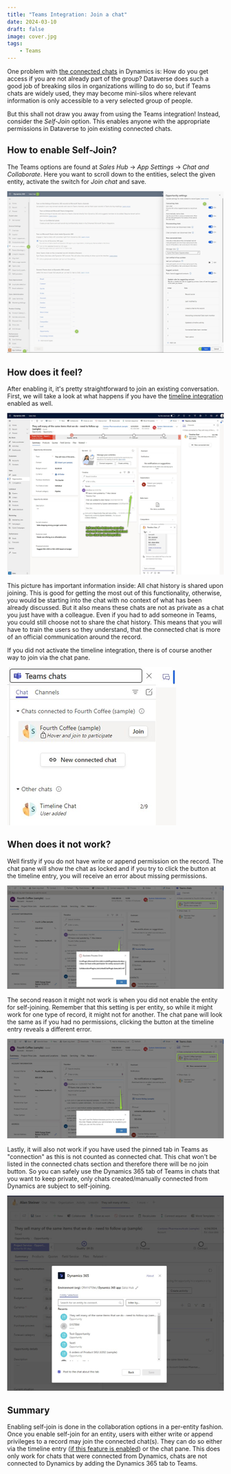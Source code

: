 ```yaml
---
title: "Teams Integration: Join a chat"
date: 2024-03-10
draft: false
image: cover.jpg
tags: 
    - Teams
---
```


One problem with [the connected chats](/post/teams/chat) in Dynamics is: How do you get access if you are not already part of the group? Dataverse does such a good job of breaking silos in organizations willing to do so, but if Teams chats are widely used, they may become mini-silos where relevant information is only accessible to a very selected group of people. 

But this shall not draw you away from using the Teams integration! Instead, consider the _Self-Join_ option. This enables anyone with the appropriate permissions in Dataverse to join existing connected chats.

## How to enable Self-Join?
The Teams options are found at _Sales Hub_ -> _App Settings_ -> _Chat and Collaborate_. Here you want to scroll down to the entities, select the given entity, activate the switch for _Join chat_ and save.

![](Enable.jpg)

## How does it feel?
After enabling it, it's pretty straightforward to join an existing conversation. First, we will take a look at what happens if you have the [timeline integration](/post/teams/timeline) enabled as well.

![](TimelineJoin.jpg)

This picture has important information inside: All chat history is shared upon joining. This is good for getting the most out of this functionality, otherwise, you would be starting into the chat with no context of what has been already discussed. But it also means these chats are not as private as a chat you just have with a colleague. Even if you had to add someone in Teams, you could still choose not to share the chat history. This means that you will have to train the users so they understand, that the connected chat is more of an official communication around the record.

If you did not activate the timeline integration, there is of course another way to join via the chat pane.

![](ChatPaneJoin.jpg)

## When does it not work?
Well firstly if you do not have write or append permission on the record. The chat pane will show the chat as locked and if you try to click the button at the timeline entry, you will receive an error about missing permissions.

![](NoPermission.jpg)

The second reason it might not work is when you did not enable the entity for self-joining. Remember that this setting is per entity, so while it might work for one type of record, it might not for another. The chat pane will look the same as if you had no permissions, clicking the button at the timeline entry reveals a different error.

![](OptionNotEnabled.jpg)

Lastly, it will also not work if you have used the pinned tab in Teams as "connection" as this is not counted as connected chat. This chat won't be listed in the connected chats section and therefore there will be no join button. So you can safely use the Dynamics 365 tab of Teams in chats that you want to keep private, only chats created/manually connected from Dynamics are subject to self-joining.

![](FromTeams.jpg)

## Summary
Enabling self-join is done in the collaboration options in a per-entity fashion.
Once you enable self-join for an entity, users with either write or append privileges to a record may join the connected chat(s). They can do so either via the timeline entry ([if this feature is enabled](/post/teams/timeline)) or the chat pane. This does only work for chats that were connected from Dynamics, chats are not connected to Dynamics by adding the Dynamics 365 tab to Teams. 